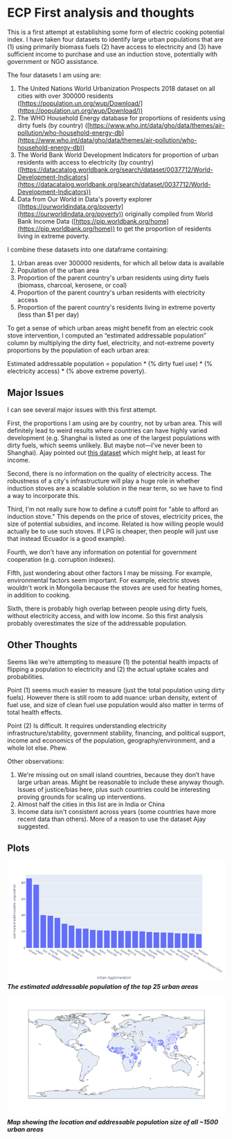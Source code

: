 # ECP First analysis and thoughts

This is a first attempt at establishing some form of electric cooking potential index. I have taken four datasets to identify large urban populations that are (1) using primarily biomass fuels (2) have access to electricity and (3) have sufficient income to purchase and use an induction stove, potentially with government or NGO assistance.

The four datasets I am using are:

1.  The United Nations World Urbanization Prospects 2018 dataset on all cities with over 300000 residents ([https://population.un.org/wup/Download/](https://population.un.org/wup/Download/))
2.  The WHO Household Energy database for proportions of residents using dirty fuels (by country) ([https://www.who.int/data/gho/data/themes/air-pollution/who-household-energy-db](https://www.who.int/data/gho/data/themes/air-pollution/who-household-energy-db))
3.  The World Bank World Development Indicators for proportion of urban residents with access to electricity (by country) ([https://datacatalog.worldbank.org/search/dataset/0037712/World-Development-Indicators](https://datacatalog.worldbank.org/search/dataset/0037712/World-Development-Indicators))
4.  Data from Our World in Data's poverty explorer ([https://ourworldindata.org/poverty](https://ourworldindata.org/poverty)) originally compiled from World Bank Income Data ([https://pip.worldbank.org/home](https://pip.worldbank.org/home)) to get the proportion of residents living in extreme poverty.

I combine these datasets into one dataframe containing:

1.  Urban areas over 300000 residents, for which all below data is available
2.  Population of the urban area
3.  Proportion of the parent country's urban residents using dirty fuels (biomass, charcoal, kerosene, or coal)
4.  Proportion of the parent country's urban residents with electricity access
5.  Proportion of the parent country's residents living in extreme poverty (less than $1 per day)

To get a sense of which urban areas might benefit from an electric cook stove intervention, I computed an “estimated addressable population” column by multiplying the dirty fuel, electricity, and not-extreme poverty proportions by the population of each urban area:

Estimated addressable population = population * (% dirty fuel use) * (% electricity access) * (% above extreme poverty).

## Major Issues

I can see several major issues with this first attempt.

First, the proportions I am using are by country, not by urban area. This will definitely lead to weird results where countries can have highly varied development (e.g. Shanghai is listed as one of the largest populations with dirty fuels, which seems unlikely. But maybe not—I’ve never been to Shanghai). Ajay pointed out [this dataset](https://www.pnas.org/doi/10.1073/pnas.2113658119#supplementary-materials) which might help, at least for income.

Second, there is no information on the quality of electricity access. The robustness of a city's infrastructure will play a huge role in whether induction stoves are a scalable solution in the near term, so we have to find a way to incorporate this.

Third, I'm not really sure how to define a cutoff point for "able to afford an induction stove." This depends on the price of stoves, electricity prices, the size of potential subsidies, and income. Related is how willing people would actually be to use such stoves. If LPG is cheaper, then people will just use that instead (Ecuador is a good example).

Fourth, we don't have any information on potential for government cooperation (e.g. corruption indexes).

Fifth, just wondering about other factors I may be missing. For example, environmental factors seem important. For example, electric stoves wouldn't work in Mongolia because the stoves are used for heating homes, in addition to cooking.

Sixth, there is probably high overlap between people using dirty fuels, without electricity access, and with low income. So this first analysis probably overestimates the size of the addressable population.

## Other Thoughts

Seems like we’re attempting to measure (1) the potential health impacts of flipping a population to electricity and (2) the actual uptake scales and probabilities.

Point (1) seems much easier to measure (just the total population using dirty fuels). However there is still room to add nuance: urban density, extent of fuel use, and size of clean fuel use population would also matter in terms of total health effects.

Point (2) Is difficult. It requires understanding electricity infrastructure/stability, government stability, financing, and political support, income and economics of the population, geography/environment, and a whole lot else. Phew.

Other observations:

1.  We're missing out on small island countries, because they don’t have large urban areas. Might be reasonable to include these anyway though. Issues of justice/bias here, plus such countries could be interesting proving grounds for scaling up interventions.
2.  Almost half the cities in this list are in India or China
3.  Income data isn't consistent across years (some countries have more recent data than others). More of a reason to use the dataset Ajay suggested.

## Plots

![top 25 urban areas](Figures/first_analysis_figure_1.png)
***The estimated addressable population of the top 25 urban areas***

![urban area locations](Figures/first_analysis_figure_2.png)
***Map showing the location and addressable population size of all ~1500 urban areas***